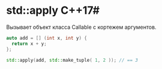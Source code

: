 # std::apply C++17#

Вызывает объект класса Callable с кортежем аргументов.
```c++
auto add = [] (int x, int y) {
  return x + y;
};

std::apply(add, std::make_tuple( 1, 2 )); // == 3
```
